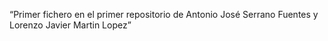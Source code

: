 ﻿ “Primer fichero en el primer repositorio de Antonio José Serrano Fuentes y Lorenzo Javier Martin Lopez”
